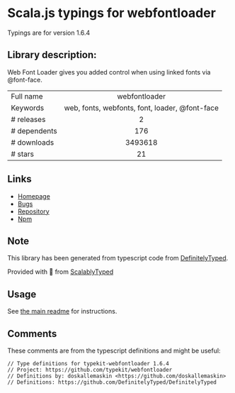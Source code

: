 
# Scala.js typings for webfontloader

Typings are for version 1.6.4

## Library description:
Web Font Loader gives you added control when using linked fonts via @font-face.

|                    |                 |
| ------------------ | :-------------: |
| Full name          | webfontloader |
| Keywords           | web, fonts, webfonts, font, loader, @font-face |
| # releases         | 2 |
| # dependents       | 176 |
| # downloads        | 3493618 |
| # stars            | 21 |

## Links
- [Homepage](https://github.com/typekit/webfontloader)
- [Bugs](https://github.com/typekit/webfontloader/issues)
- [Repository](https://github.com/typekit/webfontloader)
- [Npm](https://www.npmjs.com/package/webfontloader)
    


## Note
This library has been generated from typescript code from [DefinitelyTyped](https://definitelytyped.org).

Provided with :purple_heart: from [ScalablyTyped](https://github.com/oyvindberg/ScalablyTyped)

## Usage
See [the main readme](../../readme.md) for instructions.

## Comments

These comments are from the typescript definitions and might be useful:
```
// Type definitions for typekit-webfontloader 1.6.4
// Project: https://github.com/typekit/webfontloader
// Definitions by: doskallemaskin <https://github.com/doskallemaskin>
// Definitions: https://github.com/DefinitelyTyped/DefinitelyTyped

```

